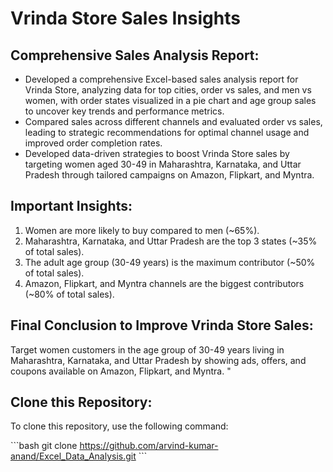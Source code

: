 # Vrinda Store Sales Insights

## Comprehensive Sales Analysis Report:

- Developed a comprehensive Excel-based sales analysis report for Vrinda Store, analyzing data for top cities, order vs sales, and men vs women, with order states visualized in a pie chart and age group sales to uncover key trends and performance metrics.
- Compared sales across different channels and evaluated order vs sales, leading to strategic recommendations for optimal channel usage and improved order completion rates.
- Developed data-driven strategies to boost Vrinda Store sales by targeting women aged 30-49 in Maharashtra, Karnataka, and Uttar Pradesh through tailored campaigns on Amazon, Flipkart, and Myntra.

## Important Insights:

1. Women are more likely to buy compared to men (~65%).
2. Maharashtra, Karnataka, and Uttar Pradesh are the top 3 states (~35% of total sales).
3. The adult age group (30-49 years) is the maximum contributor (~50% of total sales).
4. Amazon, Flipkart, and Myntra channels are the biggest contributors (~80% of total sales).

## Final Conclusion to Improve Vrinda Store Sales:

Target women customers in the age group of 30-49 years living in Maharashtra, Karnataka, and Uttar Pradesh by showing ads, offers, and coupons available on Amazon, Flipkart, and Myntra.
"

## Clone this Repository:

To clone this repository, use the following command:

\`\`\`bash
git clone https://github.com/arvind-kumar-anand/Excel_Data_Analysis.git
\`\`\`